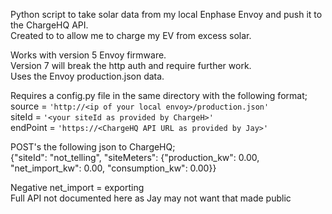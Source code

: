 Python script to take solar data from my local Enphase Envoy and push it to the ChargeHQ API.  
Created to to allow me to charge my EV from excess solar.  

Works with version 5 Envoy firmware.   
Version 7 will break the http auth and require further work.   
Uses the Envoy production.json data.  

Requires a config.py file in the same directory with the following format;  
source = `'http://<ip of your local envoy>/production.json'`  
siteId = `'<your siteId as provided by ChargeH>'`  
endPoint = `'https://<ChargeHQ API URL as provided by Jay>'`  

POST's the following json to ChargeHQ;  
{"siteId": "not_telling", "siteMeters": {"production_kw": 0.00, "net_import_kw": 0.00, "consumption_kw": 0.00}}

Negative net_import = exporting  
Full API not documented here as Jay may not want that made public  



